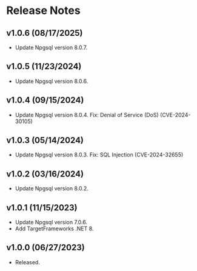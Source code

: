 # Release Notes

## v1.0.6 (08/17/2025)

* Update Npgsql version 8.0.7.

## v1.0.5 (11/23/2024)

* Update Npgsql version 8.0.6.

## v1.0.4 (09/15/2024)

* Update Npgsql version 8.0.4.
  Fix: Denial of Service (DoS) (CVE-2024-30105)

## v1.0.3 (05/14/2024)

* Update Npgsql version 8.0.3.
  Fix: SQL Injection (CVE-2024-32655)

## v1.0.2 (03/16/2024)

* Update Npgsql version 8.0.2.

## v1.0.1 (11/15/2023)

* Update Npgsql version 7.0.6.
* Add TargetFrameworks .NET 8.

## v1.0.0 (06/27/2023)

* Released.
